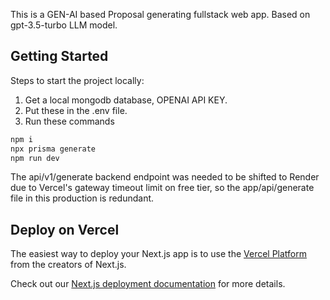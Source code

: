 This is a GEN-AI based Proposal generating fullstack web app. Based on gpt-3.5-turbo LLM model.

## Getting Started

Steps to start the project locally:

1. Get a local mongodb database, OPENAI API KEY.
2. Put these in the .env file.
3. Run these commands
```bash
npm i
npx prisma generate
npm run dev
```
The api/v1/generate backend endpoint was needed to be shifted to Render due to Vercel's gateway timeout limit on free tier, so the app/api/generate file in this production is redundant.

## Deploy on Vercel

The easiest way to deploy your Next.js app is to use the [Vercel Platform](https://vercel.com/new?utm_medium=default-template&filter=next.js&utm_source=create-next-app&utm_campaign=create-next-app-readme) from the creators of Next.js.

Check out our [Next.js deployment documentation](https://nextjs.org/docs/deployment) for more details.
